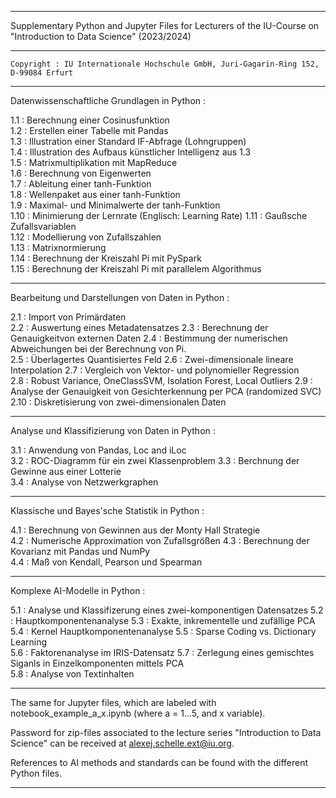 
*********************************************************************************************************************

 Supplementary Python and Jupyter Files for Lecturers of the IU-Course on "Introduction to Data Science" (2023/2024) 
	
*********************************************************************************************************************
										    	       	
 	Copyright : IU Internationale Hochschule GmbH, Juri-Gagarin-Ring 152, D-99084 Erfurt	       		 
										    	       	
*********************************************************************************************************************

Datenwissenschaftliche Grundlagen in Python :

1.1 : Berechnung einer Cosinusfunktion			    	
1.2 : Erstellen einer Tabelle mit Pandas					    	
1.3 : Illustration einer Standard IF-Abfrage (Lohngruppen)	    
1.4 : Illustration des Aufbaus künstlicher Intelligenz aus 1.3	    
1.5 : Matrixmultiplikation mit MapReduce			    
1.6 : Berechnung von Eigenwerten		    
1.7 : Ableitung einer tanh-Funktion		   
1.8 : Wellenpaket aus einer tanh-Funktion			    	
1.9 : Maximal- und Minimalwerte der tanh-Funktion			    
1.10 : Minimierung der Lernrate (Englisch: Learning Rate)
1.11 : Gaußsche Zufallsvariablen	    
1.12 : Modellierung von Zufallszahlen	           
1.13 : Matrixnormierung				    
1.14 : Berechnung der Kreiszahl Pi mit PySpark	            
1.15 : Berechnung der Kreiszahl Pi mit parallelem Algorithmus 

*********************************************************************************************************************

Bearbeitung und Darstellungen von Daten in Python :

2.1 : Import von Primärdaten	
2.2 : Auswertung eines Metadatensatzes
2.3 :  Berechnung der Genauigkeitvon externen Daten	
2.4 : Bestimmung der numerischen Abweichungen bei der Berechnung von Pi.	
2.5 : Überlagertes Quantisiertes Feld
2.6 : Zwei-dimensionale lineare Interpolation
2.7 : Vergleich von Vektor- und polynomieller Regression	
2.8 : Robust Variance, OneClassSVM, Isolation Forest, Local Outliers
2.9 : Analyse der Genauigkeit von Gesichterkennung per PCA (randomized SVC)
2.10 : Diskretisierung von zwei-dimensionalen Daten

*********************************************************************************************************************

Analyse und Klassifizierung von Daten in Python :

3.1 : Anwendung von Pandas, Loc and iLoc		       
3.2 : ROC-Diagramm für ein zwei Klassenproblem 
3.3 : Berchnung der Gewinne aus einer Lotterie      
3.4 : Analyse von Netzwerkgraphen    

*********************************************************************************************************************

Klassische und Bayes'sche Statistik in Python :

4.1 : Berechnung von Gewinnen aus der Monty Hall Strategie	     
4.2 : Numerische Approximation von Zufallsgrößen
4.3 : Berechnung der Kovarianz mit Pandas und NumPy 				     
4.4 : Maß von Kendall, Pearson und Spearman   

*********************************************************************************************************************

Komplexe AI-Modelle in Python :

5.1 : Analyse und Klassifizerung eines zwei-komponentigen Datensatzes
5.2 : Hauptkomponentenanalyse
5.3 : Exakte, inkrementelle und zufällige PCA			 
5.4 : Kernel Hauptkomponentenanalyse 
5.5 : Sparse Coding vs. Dictionary Learning		 
5.6 : Faktorenanalyse im IRIS-Datensatz	
5.7 : Zerlegung eines gemischtes Siganls in Einzelkomponenten mittels PCA	 
5.8 : Analyse von Textinhalten	

*********************************************************************************************************************

The same for Jupyter files, which are labeled with notebook_example_a_x.ipynb (where a = 1...5, and x variable).

Password for zip-files associated to the lecture series "Introduction to Data Science" can be received 
at alexej.schelle.ext@iu.org.

References to AI methods and standards can be found with the different Python files.

*********************************************************************************************************************
